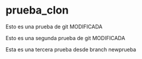 # prueba_clon
Esto es una prueba de git MODIFICADA

Esto es una segunda prueba de git MODIFICADA


Esta es una tercera prueba desde branch newprueba



